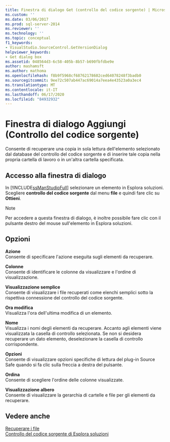 ```yaml
---
title: Finestra di dialogo Get (controllo del codice sorgente) | Microsoft Docs
ms.custom: ''
ms.date: 03/06/2017
ms.prod: sql-server-2014
ms.reviewer: ''
ms.technology: ''
ms.topic: conceptual
f1_keywords:
- VisualStudio.SourceControl.GetVersionDialog
helpviewer_keywords:
- Get dialog box
ms.assetid: 048564d3-6c58-405b-8b57-b690fbfdbe9e
author: mashamsft
ms.author: mathoma
ms.openlocfilehash: f8b9f5968cf68762178602ced64078248f3badb0
ms.sourcegitcommit: 9ee72c507ab447ac69014a7eea4e43523a0a3ec4
ms.translationtype: MT
ms.contentlocale: it-IT
ms.lasthandoff: 06/17/2020
ms.locfileid: "84932932"
---
```

# <a name="get-dialog-box-source-control"></a>Finestra di dialogo Aggiungi (Controllo del codice sorgente)
  Consente di recuperare una copia in sola lettura dell'elemento selezionato dal database del controllo del codice sorgente e di inserire tale copia nella propria cartella di lavoro o in un'altra cartella specificata.  
  
## <a name="dialog-box-access"></a>Accesso alla finestra di dialogo  
 In [!INCLUDE[ssManStudioFull](../includes/ssmanstudiofull-md.md)] selezionare un elemento in Esplora soluzioni. Scegliere **controllo del codice sorgente** dal menu **file** e quindi fare clic su **Ottieni**.  
  
> [!NOTE]  
>  Per accedere a questa finestra di dialogo, è inoltre possibile fare clic con il pulsante destro del mouse sull'elemento in Esplora soluzioni.  
  
## <a name="options"></a>Opzioni  
 **Azione**  
 Consente di specificare l'azione eseguita sugli elementi da recuperare.  
  
 **Colonne**  
 Consente di identificare le colonne da visualizzare e l'ordine di visualizzazione.  
  
 **Visualizzazione semplice**  
 Consente di visualizzare i file recuperati come elenchi semplici sotto la rispettiva connessione del controllo del codice sorgente.  
  
 **Ora modifica**  
 Visualizza l'ora dell'ultima modifica di un elemento.  
  
 **Nome**  
 Visualizza i nomi degli elementi da recuperare. Accanto agli elementi viene visualizzata la casella di controllo selezionata. Se non si desidera recuperare un dato elemento, deselezionare la casella di controllo corrispondente.  
  
 **Opzioni**  
 Consente di visualizzare opzioni specifiche di lettura del plug-in Source Safe quando si fa clic sulla freccia a destra del pulsante.  
  
 **Ordina**  
 Consente di scegliere l'ordine delle colonne visualizzate.  
  
 **Visualizzazione albero**  
 Consente di visualizzare la gerarchia di cartelle e file per gli elementi da recuperare.  
  
## <a name="see-also"></a>Vedere anche  
 [Recuperare i file](../../2014/database-engine/retrieve-files.md)   
 [Controllo del codice sorgente di Esplora soluzioni](../../2014/database-engine/solution-explorer-source-control.md)  
  
  
